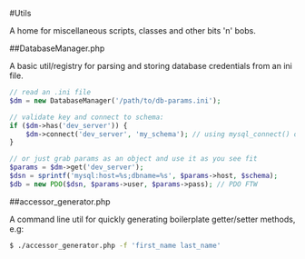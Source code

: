 #Utils

A home for miscellaneous scripts, classes and other bits 'n' bobs. 

##DatabaseManager.php

A basic util/registry for parsing and storing 
database credentials from an ini file.

```php
// read an .ini file
$dm = new DatabaseManager('/path/to/db-params.ini');

// validate key and connect to schema:
if ($dm->has('dev_server')) {
    $dm->connect('dev_server', 'my_schema'); // using mysql_connect() o_O
}

// or just grab params as an object and use it as you see fit
$params = $dm->get('dev_server');
$dsn = sprintf('mysql:host=%s;dbname=%s', $params->host, $schema);
$db = new PDO($dsn, $params->user, $params->pass); // PDO FTW
```

##accessor_generator.php

A command line util for quickly generating 
boilerplate getter/setter methods, e.g:

```bash
$ ./accessor_generator.php -f 'first_name last_name'
```
